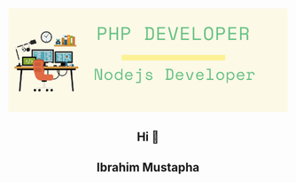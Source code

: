 ## 
![mustapha header](https://github.com/mustaphatg/mustaphatg/blob/5ea6645d28447ef0eca451af8e9d3a03535bc55a/mustapha.png)

## <p align="center"> Hi 👋</p>
## <p align="center"> Ibrahim Mustapha </p>
